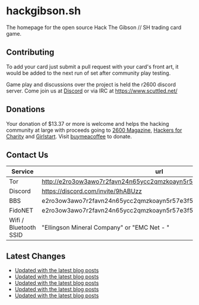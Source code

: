 # hackgibson.sh
The homepage for the open source Hack The Gibson // SH trading card game.


## Contributing

To add your card just submit a pull request with your card's front art, it would be added to the next run of set after community play testing.

Game play and discussions over the project is held the r2600 discord server. Come join us at [Discord](https://discord.com/invite/9hABUzz) or via IRC at https://www.scuttled.net/


## Donations

Your donation of $13.37 or more is welcome and helps the hacking community at large with proceeds going to [2600 Magazine](https://2600.com/), [Hackers for Charity](https://hackersforcharity.org) and [Girlstart](https://girlstart.org).  Visit [buymeacoffee](https://www.buymeacoffee.com/hackgibson.sh) to donate.


## Contact Us

Service | url
-|-
Tor | http://e2ro3ow3awo7r2favn24n65ycc2qmzkoayn5r57e3f56nvjwdcgg32ad.onion
Discord | https://discord.com/invite/9hABUzz
BBS | e2ro3ow3awo7r2favn24n65ycc2qmzkoayn5r57e3f56nvjwdcgg32ad.onion:23
FidoNET | e2ro3ow3awo7r2favn24n65ycc2qmzkoayn5r57e3f56nvjwdcgg32ad.onion:24554
Wifi / Bluetooth SSID | "Ellingson Mineral Company" or "EMC Net - <fidonet address>"

## Latest Changes
<!-- BLOG-POST-LIST:START -->
- [Updated with the latest blog posts](https://github.com/DFW2600/hackgibson.sh/commit/2aa8d3dff8444dfeb6f1f3784c6695d168a67402)
- [Updated with the latest blog posts](https://github.com/DFW2600/hackgibson.sh/commit/27933db6534b864a4d5391e0b048ced4275db23d)
- [Updated with the latest blog posts](https://github.com/DFW2600/hackgibson.sh/commit/ce1012a4efdbe56a027356e0a3f24b877e99fb09)
- [Updated with the latest blog posts](https://github.com/DFW2600/hackgibson.sh/commit/be3aa1449ead6d3048d7d5c7346797b2ca25d64b)
- [Updated with the latest blog posts](https://github.com/DFW2600/hackgibson.sh/commit/ea3362f061c5d5e5e0e23e2164308d2107f3ec2b)
<!-- BLOG-POST-LIST:END -->
